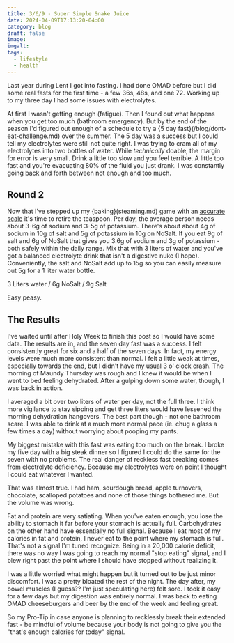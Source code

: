```yaml
---
title: 3/6/9 - Super Simple Snake Juice
date: 2024-04-09T17:13:20-04:00
category: blog
draft: false
image: 
imgalt: 
tags:
  - lifestyle
  - health
---
```

Last year during Lent I got into fasting.
I had done OMAD before but I did some real fasts for the first time - a few 36s, 48s, and one 72.
Working up to my three day I had some issues with electrolytes.
<!--more-->
At first I wasn't getting enough (fatigue).
Then I found out what happens when you get too much (bathroom emergency).
But by the end of the season I'd figured out enough of a schedule to try a {5 day fast}(/blog/dont-eat-challenge.md) over the summer.
The 5 day was a success but I could tell my electrolytes were still not quite right.
I was trying to cram all of my electrolytes into two bottles of water.
While *technically* doable, the margin for error is very small.
Drink a little too slow and you feel terrible.
A little too fast and you're evacuating 80% of the fluid you just drank.
I was constantly going back and forth between not enough and too much.

## Round 2
Now that I've stepped up my {baking}(steaming.md) game with an [accurate scale](https://www.kingarthurbaking.com/blog/2022/02/18/digital-kitchen-scale) it's time to retire the teaspoon.
Per day, the average person needs about 3-6g of sodium and 3-5g of potassium.
There's about about 4g of sodium in 10g of salt and 5g of potassium in 10g on NoSalt.
If you eat 9g of salt and 6g of NoSalt that gives you 3.6g of sodium and 3g of potassium - both safely within the daily range.
Mix that with 3 liters of water and you've got a balanced electrolyte drink that isn't a digestive nuke (I hope).
Conveniently, the salt and NoSalt add up to 15g so you can easily measure out 5g for a 1 liter water bottle.

3 Liters water / 6g NoSalt / 9g Salt

Easy peasy. 

## The Results
I've waited until after Holy Week to finish this post so I would have some data.
The results are in, and the seven day fast was a success.
I felt consistently great for six and a half of the seven days. 
In fact, my energy levels were much more consistent than normal.
I felt a little weak at times, especially towards the end, but I didn't have my usual 3 o' clock crash.
The morning of Maundy Thursday was rough and I knew it would be when I went to bed feeling dehydrated.
After a gulping down some water, though, I was back in action.

I averaged a bit over two liters of water per day, not the full three.
I think more vigilance to stay sipping and get three liters would have lessened the morning dehydration hangovers.
The best part though - not one bathroom scare.
I was able to drink at a much more normal pace (ie. chug a glass a few times a day) without worrying about pooping my pants.

My biggest mistake with this fast was eating too much on the break.
I broke my five day with a big steak dinner so I figured I could do the same for the seven with no problems.
The real danger of reckless fast breaking comes from electrolyte deficiency.
Because my electrolytes were on point I thought I could eat whatever I wanted.

That was almost true.
I had ham, sourdough bread, apple turnovers, chocolate, scalloped potatoes and none of those things bothered me. 
But the volume was wrong.

Fat and protein are very satiating.
When you've eaten enough, you lose the ability to stomach it far before your stomach is actually full.
Carbohydrates on the other hand have essentially no full signal.
Because I eat most of my calories in fat and protein, I never eat to the point where my stomach is full.
That's not a signal I'm tuned recognize.
Being in a 20,000 calorie deficit, there was no way I was going to reach my normal "stop eating" signal, and I blew right past the point where I should have stopped without realizing it.

I was a little worried what might happen but it turned out to be just minor discomfort.
I was a pretty bloated the rest of the night.
The day after, my bowel muscles (I guess?? I'm just speculating here) felt sore.
I took it easy for a few days but my digestion was entirely normal. 
I was back to eating OMAD cheeseburgers and beer by the end of the week and feeling great.

So my Pro-Tip in case anyone is planning to recklessly break their extended fast - be mindful of volume because your body is not going to give you the "that's enough calories for today" signal.
